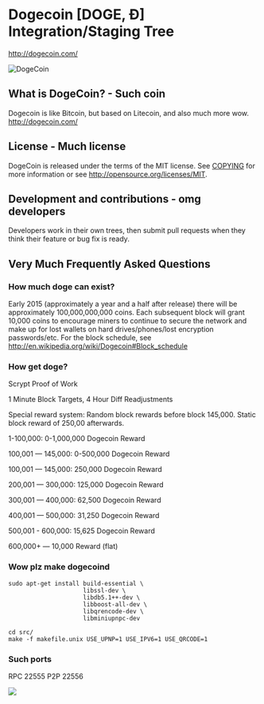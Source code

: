 # Dogecoin [DOGE, Ð] Integration/Staging Tree
http://dogecoin.com/

![DogeCoin](http://static.tumblr.com/ppdj5y9/Ae9mxmxtp/300coin.png)

## What is DogeCoin? - Such coin
Dogecoin is like Bitcoin, but based on Litecoin, and also much more wow.
http://dogecoin.com/

## License - Much license
DogeCoin is released under the terms of the MIT license. See [COPYING](COPYING)
for more information or see http://opensource.org/licenses/MIT.

## Development and contributions - omg developers
Developers work in their own trees, then submit pull requests when they think
their feature or bug fix is ready.

## Very Much Frequently Asked Questions

### How much doge can exist?
Early 2015 (approximately a year and a half after release) there will be approximately 100,000,000,000 coins.
Each subsequent block will grant 10,000 coins to encourage miners to continue to secure the network and make up for lost wallets on hard drives/phones/lost encryption passwords/etc.
For the block schedule, see http://en.wikipedia.org/wiki/Dogecoin#Block_schedule

### How get doge?
Scrypt Proof of Work

1 Minute Block Targets, 4 Hour Diff Readjustments

Special reward system: Random block rewards before block 145,000. Static block reward of 250,00 afterwards.

1-100,000: 0-1,000,000 Dogecoin Reward

100,001 — 145,000: 0-500,000 Dogecoin Reward

100,001 — 145,000: 250,000 Dogecoin Reward

200,001 — 300,000: 125,000 Dogecoin Reward

300,001 — 400,000: 62,500 Dogecoin Reward

400,001 — 500,000: 31,250 Dogecoin Reward

500,001 - 600,000: 15,625 Dogecoin Reward

600,000+ — 10,000 Reward (flat)

### Wow plz make dogecoind

    sudo apt-get install build-essential \
                         libssl-dev \
                         libdb5.1++-dev \
                         libboost-all-dev \
                         libqrencode-dev \
                         libminiupnpc-dev

    cd src/
    make -f makefile.unix USE_UPNP=1 USE_IPV6=1 USE_QRCODE=1

### Such ports
RPC 22555
P2P 22556

![](http://dogesay.com/wow//////such/coin)
